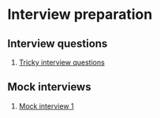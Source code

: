 # Interview preparation


## Interview questions

1. [Tricky interview questions](./tricky-interview-questions.md)


## Mock interviews

1. [Mock interview 1](./mock-interview-1.md)